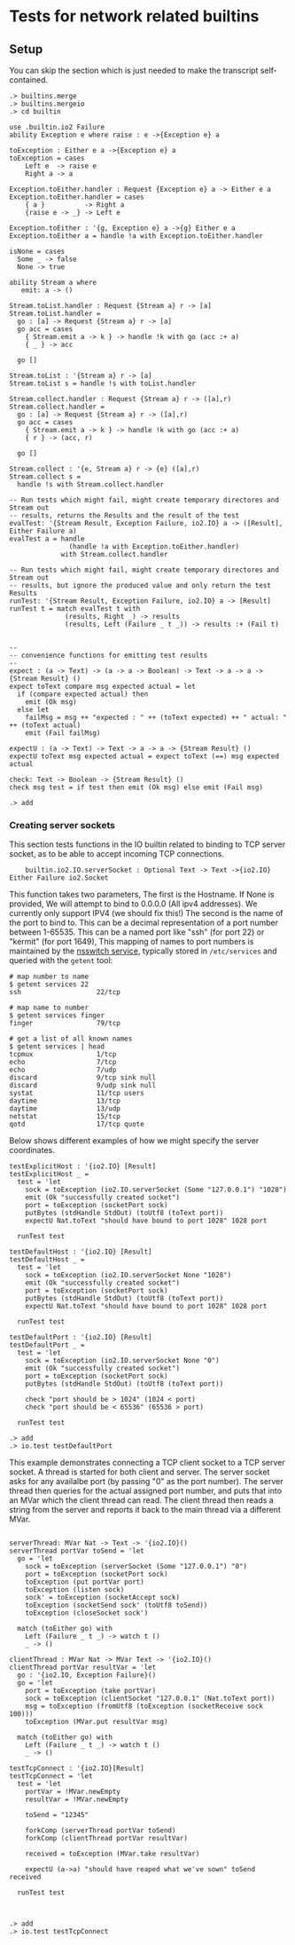 # Tests for network related builtins

## Setup

You can skip the section which is just needed to make the transcript self-contained.

```ucm:hide
.> builtins.merge
.> builtins.mergeio
.> cd builtin
```

```unison:hide
use .builtin.io2 Failure
ability Exception e where raise : e ->{Exception e} a

toException : Either e a ->{Exception e} a
toException = cases
    Left e  -> raise e
    Right a -> a

Exception.toEither.handler : Request {Exception e} a -> Either e a
Exception.toEither.handler = cases
    { a }          -> Right a
    {raise e -> _} -> Left e

Exception.toEither : '{g, Exception e} a ->{g} Either e a
Exception.toEither a = handle !a with Exception.toEither.handler

isNone = cases
  Some _ -> false
  None -> true

ability Stream a where
   emit: a -> ()

Stream.toList.handler : Request {Stream a} r -> [a]
Stream.toList.handler =
  go : [a] -> Request {Stream a} r -> [a]
  go acc = cases
    { Stream.emit a -> k } -> handle !k with go (acc :+ a)
    { _ } -> acc

  go []

Stream.toList : '{Stream a} r -> [a]
Stream.toList s = handle !s with toList.handler

Stream.collect.handler : Request {Stream a} r -> ([a],r)
Stream.collect.handler =
  go : [a] -> Request {Stream a} r -> ([a],r)
  go acc = cases
    { Stream.emit a -> k } -> handle !k with go (acc :+ a)
    { r } -> (acc, r)

  go []

Stream.collect : '{e, Stream a} r -> {e} ([a],r)
Stream.collect s =
  handle !s with Stream.collect.handler

-- Run tests which might fail, might create temporary directores and Stream out
-- results, returns the Results and the result of the test
evalTest: '{Stream Result, Exception Failure, io2.IO} a -> ([Result], Either Failure a)
evalTest a = handle
               (handle !a with Exception.toEither.handler)
             with Stream.collect.handler

-- Run tests which might fail, might create temporary directores and Stream out
-- results, but ignore the produced value and only return the test Results
runTest: '{Stream Result, Exception Failure, io2.IO} a -> [Result]
runTest t = match evalTest t with
              (results, Right _) -> results
              (results, Left (Failure _ t _)) -> results :+ (Fail t)


--
-- convenience functions for emitting test results
--
expect : (a -> Text) -> (a -> a -> Boolean) -> Text -> a -> a -> {Stream Result} ()
expect toText compare msg expected actual = let
  if (compare expected actual) then 
    emit (Ok msg) 
  else let
    failMsg = msg ++ "expected : " ++ (toText expected) ++ " actual: " ++ (toText actual)
    emit (Fail failMsg)

expectU : (a -> Text) -> Text -> a -> a -> {Stream Result} ()
expectU toText msg expected actual = expect toText (==) msg expected actual

check: Text -> Boolean -> {Stream Result} ()
check msg test = if test then emit (Ok msg) else emit (Fail msg)
```
```ucm:hide
.> add
```

### Creating server sockets

This section tests functions in the IO builtin related to binding to
TCP server socket, as to be able to accept incoming TCP connections.

```
    builtin.io2.IO.serverSocket : Optional Text -> Text ->{io2.IO} Either Failure io2.Socket
```
This function takes two parameters, The first is the Hostname. If None
is provided, We will attempt to bind to 0.0.0.0 (All ipv4
addresses). We currently only support IPV4 (we should fix this!)
The second is the name of the port to bind to. This can be
a decimal representation of a port number between 1-65535. This can be
a named port like "ssh" (for port 22) or "kermit" (for port 1649),
This mapping of names to port numbers is maintained by the [nsswitch
service](https://en.wikipedia.org/wiki/Name_Service_Switch), typically
stored in `/etc/services` and queried with the `getent` tool:

    # map number to name
    $ getent services 22
    ssh                   22/tcp
    
    # map name to number
    $ getent services finger
    finger                79/tcp
    
    # get a list of all known names
    $ getent services | head
    tcpmux                1/tcp
    echo                  7/tcp
    echo                  7/udp
    discard               9/tcp sink null
    discard               9/udp sink null
    systat                11/tcp users
    daytime               13/tcp
    daytime               13/udp
    netstat               15/tcp
    qotd                  17/tcp quote

Below shows different examples of how we might specify the server coordinates.

``` unison
testExplicitHost : '{io2.IO} [Result]
testExplicitHost _ = 
  test = 'let
    sock = toException (io2.IO.serverSocket (Some "127.0.0.1") "1028")
    emit (Ok "successfully created socket")
    port = toException (socketPort sock)
    putBytes (stdHandle StdOut) (toUtf8 (toText port))
    expectU Nat.toText "should have bound to port 1028" 1028 port 

  runTest test

testDefaultHost : '{io2.IO} [Result]
testDefaultHost _ = 
  test = 'let
    sock = toException (io2.IO.serverSocket None "1028")
    emit (Ok "successfully created socket")
    port = toException (socketPort sock)
    putBytes (stdHandle StdOut) (toUtf8 (toText port))
    expectU Nat.toText "should have bound to port 1028" 1028 port 

  runTest test

testDefaultPort : '{io2.IO} [Result]
testDefaultPort _ = 
  test = 'let
    sock = toException (io2.IO.serverSocket None "0")
    emit (Ok "successfully created socket")
    port = toException (socketPort sock)
    putBytes (stdHandle StdOut) (toUtf8 (toText port))
    
    check "port should be > 1024" (1024 < port)
    check "port should be < 65536" (65536 > port)

  runTest test
```
```ucm
.> add
.> io.test testDefaultPort
```

This example demonstrates connecting a TCP client socket to a TCP server socket. A thread is started for both client and server. The server socket asks for any availalbe port (by passing "0" as the port number). The server thread then queries for the actual assigned port number, and puts that into an MVar which the client thread can read. The client thread then reads a string from the server and reports it back to the main thread via a different MVar.

```unison

serverThread: MVar Nat -> Text -> '{io2.IO}()
serverThread portVar toSend = 'let
  go = 'let
    sock = toException (serverSocket (Some "127.0.0.1") "0")
    port = toException (socketPort sock)
    toException (put portVar port)
    toException (listen sock)
    sock' = toException (socketAccept sock)
    toException (socketSend sock' (toUtf8 toSend))
    toException (closeSocket sock')

  match (toEither go) with 
    Left (Failure _ t _) -> watch t ()
    _ -> ()

clientThread : MVar Nat -> MVar Text -> '{io2.IO}()
clientThread portVar resultVar = 'let
  go : '{io2.IO, Exception Failure}()
  go = 'let
    port = toException (take portVar)
    sock = toException (clientSocket "127.0.0.1" (Nat.toText port))
    msg = toException (fromUtf8 (toException (socketReceive sock 100)))
    toException (MVar.put resultVar msg)

  match (toEither go) with
    Left (Failure _ t _) -> watch t ()
    _ -> ()

testTcpConnect : '{io2.IO}[Result]
testTcpConnect = 'let 
  test = 'let
    portVar = !MVar.newEmpty
    resultVar = !MVar.newEmpty
    
    toSend = "12345"

    forkComp (serverThread portVar toSend)
    forkComp (clientThread portVar resultVar)
    
    received = toException (MVar.take resultVar)

    expectU (a->a) "should have reaped what we've sown" toSend received
    
  runTest test
    
```
```ucm 

.> add
.> io.test testTcpConnect
```
